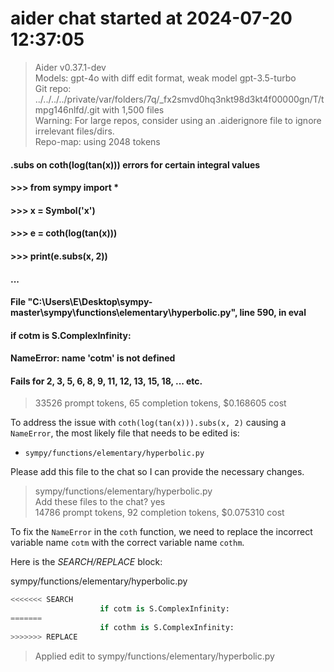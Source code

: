 
# aider chat started at 2024-07-20 12:37:05

> Aider v0.37.1-dev  
> Models: gpt-4o with diff edit format, weak model gpt-3.5-turbo  
> Git repo: ../../../../private/var/folders/7q/_fx2smvd0hq3nkt98d3kt4f00000gn/T/tmpg146nlfd/.git with 1,500 files  
> Warning: For large repos, consider using an .aiderignore file to ignore irrelevant files/dirs.  
> Repo-map: using 2048 tokens  

#### .subs on coth(log(tan(x))) errors for certain integral values  
####     >>> from sympy import *  
####     >>> x = Symbol('x')  
####     >>> e = coth(log(tan(x)))  
####     >>> print(e.subs(x, 2))  
####     ...  
####     File "C:\Users\E\Desktop\sympy-master\sympy\functions\elementary\hyperbolic.py", line 590, in eval  
####         if cotm is S.ComplexInfinity:  
####     NameError: name 'cotm' is not defined  
####   
#### Fails for 2, 3, 5, 6, 8, 9, 11, 12, 13, 15, 18, ... etc.  
> 33526 prompt tokens, 65 completion tokens, $0.168605 cost  

To address the issue with `coth(log(tan(x))).subs(x, 2)` causing a `NameError`, the most likely file that needs to be edited is:

- `sympy/functions/elementary/hyperbolic.py`

Please add this file to the chat so I can provide the necessary changes.

> sympy/functions/elementary/hyperbolic.py  
> Add these files to the chat? yes  
> 14786 prompt tokens, 92 completion tokens, $0.075310 cost  

To fix the `NameError` in the `coth` function, we need to replace the incorrect variable name `cotm` with the correct variable name `cothm`.

Here is the *SEARCH/REPLACE* block:

sympy/functions/elementary/hyperbolic.py
```python
<<<<<<< SEARCH
                    if cotm is S.ComplexInfinity:
=======
                    if cothm is S.ComplexInfinity:
>>>>>>> REPLACE
```

> Applied edit to sympy/functions/elementary/hyperbolic.py  
